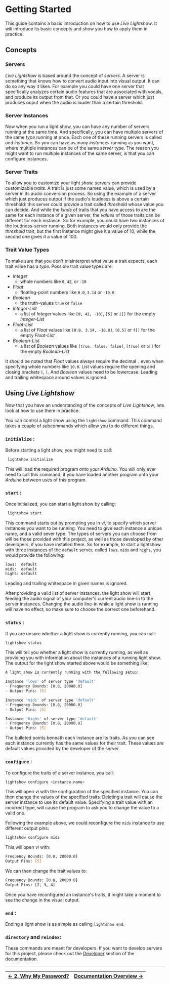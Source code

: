 
# Getting Started

This guide contains a basic introduction on how to use _Live Lightshow_.
It will introduce its basic concepts and show you how to apply them in practice.

## Concepts

### Servers
_Live Lightshow_ is based around the concept of _servers_. A server is something that knows how to convert audio input into visual output. It can do so any way it likes.
For example you could have one server that specifically analyzes certain audio features that are associated with vocals, and produce its output from that. Or you could have a server which just produces ouput when the audio is louder than a certain threshold.

### Server Instances
Now when you run a light show, you can have any number of servers running at the same time. And specifically, you can have multiple servers of the same _type_ running at once. Each one of these running servers is called and _instance_. So you can have as many _instances_ running as you want, where multiple instances can be of the same _server_ type. The reason you might want to run multiple instances of the same server, is that you can configure instances.

### Server Traits
To allow you to customize your light show, servers can provide customizable _traits_. A trait is just some named value, which is used by a server in its audio conversion process.
So using the example of a server which just produces output if the audio's loudness is above a certain threshold: this server could provide a trait called _threshold_ whose value you can decide.
And while the _kinds_ of traits that you have access to are the same for each instance of a given server, the _values_ of those traits can be different for each instance.
So for example, you could have two instances of the loudness-server running. Both instances would only provide the _threshold_ trait, but the first instance might give it a value of 10, while the second one gives it a value of 100.

### Trait Value Types
To make sure that you don't misinterpret what value a trait expects, each trait value has a _type_.
Possible trait value types are:
* _Integer_
	* whole numbers like `0`, `42`, or `-10`
* _Float_
	* floating-point numbers like `0.0`, `3.14` or `-10.0`
* _Boolean_
	* the truth-values `true` or `false`
* _Integer-List_
	* a list of _Integer_ values like `[0, 42, -10]`, `[5]` or `i[]` for the empty _Integer-List_
*  _Float-List_
	* a list of _Float_ values like `[0.0, 3.14, -10.0]`, `[0.5]` or `f[]` for the empty _Float-List_
* _Boolean-List_
	* a list of _Boolean_ values like `[true, false, false]`, `[true]` or `b[]` for the empty _Boolean-List_

It should be noted that _Float_ values always require the decimal `.` even when specifying whole numbers like `10.0`. List values require the opening and closing brackets `[`, `]`. And _Boolean_ values need to be lowercase.
Leading and trailing whitespace around values is ignored.

## Using _Live Lightshow_

Now that you have an understanding of the concepts of _Live Lightshow_, lets look at how to use them in practice.

You can control a light show using the `lightshow` command. This command takes a couple of subcommands which allow you to do different things.

### `initialize` :
Before starting a light show, you might need to call:

```bash
 lightshow initialize
```

 This will load the required program onto your _Arduino_.
 You will only ever need to call this command, if you have loaded another program onto your _Arduino_ between uses of this program.

### `start` :
Once initialized, you can start a light show by calling:

```bash
 lightshow start
```
This command starts out by prompting you in _vi_, to specify which server instances you want to be running. You need to give each instance a unique name, and a valid sever type.
The types of servers you can choose from will be those provided with this project, as well as those developed by other developers, if you have installed them.
So for example, to start a lightshow with three instances of the `default` server, called `lows`, `mids` and `highs`, you would provide the following:

```bash
lows:  default
mids:  default
highs: default
```

Leading and trailing whitespace in given names is ignored.

After providing a valid list of server instances, the light show will start feeding the audio signal of your computer's current audio line-in to the server instances. Changing the audio line-in while a light show is running will have no effect, so make sure to choose the correct one beforehand.

### `status`  :
If you are unsure whether a light show is currently running, you can call:

```bash
lightshow status
```

This will tell you whether a light show is currently running, as well as providing you with information about the instances of a running light show. The output for the light show started above would be something like:

```bash
A light show is currently running with the following setup:

Instance 'lows' of server type 'default'
◦ Frequency Bounds: [0.0, 20000.0]
◦ Output Pins: [5]

Instance 'mids' of server type 'default'
◦ Frequency Bounds: [0.0, 20000.0]
◦ Output Pins: [5]

Instance 'highs' of server type 'default'
◦ Frequency Bounds: [0.0, 20000.0]
◦ Output Pins: [5]
```

The bulleted points beneath each instance are its traits. As you can see each instance currently has the same values for their trait. These values are default values provided by the developer of the server.

### `configure`  :
To configure the traits of a server instance, you call:

```bash
lightshow configure <instance name>
```

This will open _vi_ with the configuration of the specified instance. You can then change the values of the specified traits. Deleting a trait will cause the server instance to use its default value. Specifying a trait value with an incorrect type, will cause the program to ask you to change the value to a valid one.

Following the example above, we could reconfigure the `mids` instance to use different output pins:

```bash
lightshow configure mids
```

This will open _vi_ with:

```bash
Frequency Bounds: [0.0, 20000.0]
Output Pins: [5]
```

We can then change the trait values to:

```bash
Frequency Bounds: [0.0, 20000.0]
Output Pins: [2, 3, 4]
```

Once you have reconfigured an instance's traits, it might take a moment to see the change in the visual output.  


### `end`  :

Ending a light show is as simple as calling `lightshow end`.

### `directory` and `reindex`:

These commands are meant for developers. If you want to develop servers for this project, please check out the [Developer](Documentation/Developer) section of the documentation.

---

| [← 2. Why My Password?](2.%20Why%20My%20Password%3F.md) | [Documentation Overview →](..) |
| - | - |
